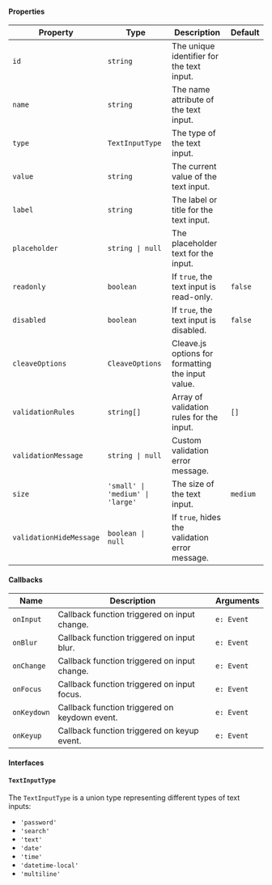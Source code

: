 #### Properties

| Property                | Type                             | Description                                       | Default  |
| ----------------------- | -------------------------------- | ------------------------------------------------- | -------- |
| `id`                    | `string`                         | The unique identifier for the text input.         |          |
| `name`                  | `string`                         | The name attribute of the text input.             |          |
| `type`                  | `TextInputType`                  | The type of the text input.                       |          |
| `value`                 | `string`                         | The current value of the text input.              |          |
| `label`                 | `string`                         | The label or title for the text input.            |          |
| `placeholder`           | `string \| null`                 | The placeholder text for the input.               |          |
| `readonly`              | `boolean`                        | If `true`, the text input is read-only.           | `false`  |
| `disabled`              | `boolean`                        | If `true`, the text input is disabled.            | `false`  |
| `cleaveOptions`         | `CleaveOptions`                  | Cleave.js options for formatting the input value. |          |
| `validationRules`       | `string[]`                       | Array of validation rules for the input.          | `[]`     |
| `validationMessage`     | `string \| null`                 | Custom validation error message.                  |          |
| `size`                  | `'small' \| 'medium' \| 'large'` | The size of the text input.                       | `medium` |
| `validationHideMessage` | `boolean \| null`                | If `true`, hides the validation error message.    |          |

#### Callbacks

| Name        | Description                                   | Arguments  |
| ----------- | --------------------------------------------- | ---------- |
| `onInput`   | Callback function triggered on input change.  | `e: Event` |
| `onBlur`    | Callback function triggered on input blur.    | `e: Event` |
| `onChange`  | Callback function triggered on input change.  | `e: Event` |
| `onFocus`   | Callback function triggered on input focus.   | `e: Event` |
| `onKeydown` | Callback function triggered on keydown event. | `e: Event` |
| `onKeyup`   | Callback function triggered on keyup event.   | `e: Event` |

#### Interfaces

#### `TextInputType`

The `TextInputType` is a union type representing different types of text inputs:

-   `'password'`
-   `'search'`
-   `'text'`
-   `'date'`
-   `'time'`
-   `'datetime-local'`
-   `'multiline'`
